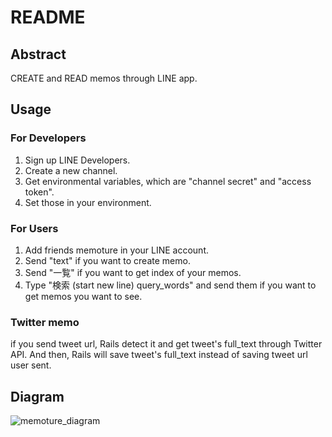 # README

## Abstract
CREATE and READ memos through LINE app.
## Usage
### For Developers
1. Sign up LINE Developers.
2. Create a new channel.
3. Get environmental variables, which are "channel secret" and "access token".
4. Set those in your environment.
### For Users
1. Add friends memoture in your LINE account.
2. Send "text" if you want to create memo.
3. Send "一覧" if you want to get index of your memos.
4. Type "検索 (start new line) query_words" and send them if you want to get memos you want to see.
### Twitter memo
if you send tweet url, Rails detect it and get tweet's full_text through Twitter API.
And then, Rails will save tweet's full_text instead of saving tweet url user sent.
## Diagram
![memoture_diagram](https://user-images.githubusercontent.com/58697518/101764086-fdec9800-3b22-11eb-9b8b-38fdf1fe77bc.png)
